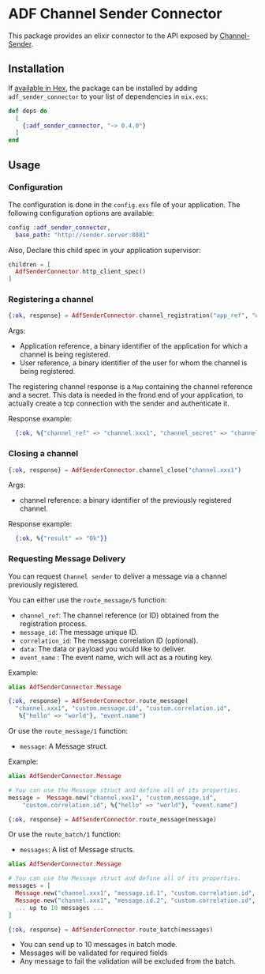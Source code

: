 # ADF Channel Sender Connector

This package provides an elixir connector to the API exposed by [Channel-Sender]().

## Installation

If [available in Hex](https://hex.pm/docs/publish), the package can be installed
by adding `adf_sender_connector` to your list of dependencies in `mix.exs`:

```elixir
def deps do
  [
    {:adf_sender_connector, "~> 0.4.0"}
  ]
end
```

## Usage

### Configuration

The configuration is done in the `config.exs` file of your application. The following configuration options are available:

```elixir
config :adf_sender_connector,
  base_path: "http://sender.server:8081"
```

Also, Declare this child spec in your application supervisor: 

```elixir
children = [
  AdfSenderConnector.http_client_spec()
]
```

### Registering a channel

```elixir
{:ok, response} = AdfSenderConnector.channel_registration("app_ref", "user_ref")
```

Args:
- Application reference, a binary identifier of the application for which a 
  channel is being registered.
- User reference, a binary identifier of the user for whom the channel is
  being registered.

The registering channel response is a `Map` containing the channel reference and 
a secret. This data is needed in the frond end of your application, to actually
create a tcp connection with the sender and authenticate it.

Response example:

```elixir
  {:ok, %{"channel_ref" => "channel.xxx1", "channel_secret" => "channel.s3crt.xyz"}}
```

### Closing a channel

```elixir
{:ok, response} = AdfSenderConnector.channel_close("channel.xxx1")
```

Args:
- channel reference: a binary identifier of the previously registered channel.

Response example:

```elixir
  {:ok, %{"result" => "Ok"}}
```


### Requesting Message Delivery

You can request `Channel sender` to deliver a message via a channel previously 
registered.

You can either use the `route_message/5` function:

  - `channel_ref`: The channel reference (or ID) obtained from the registration
    process.
  - `message_id`: The message unique ID.
  - `correlation_id`: The message correlation ID (optional).
  - `data`:   The data or payload you would like to deliver.
  - `event_name` : The event name, wich will act as a routing key.

Example:

```elixir
alias AdfSenderConnector.Message

{:ok, response} = AdfSenderConnector.route_message(
  "channel.xxx1", "custom.message.id", "custom.correlation.id",
   %{"hello" => "world"}, "event.name")
```

Or use the `route_message/1` function:

  - `message`: A Message struct.

Example:

```elixir
alias AdfSenderConnector.Message

# You can use the Message struct and define all of its properties.
message =  Message.new("channel.xxx1", "custom.message.id", 
    "custom.correlation.id", %{"hello" => "world"}, "event.name")

{:ok, response} = AdfSenderConnector.route_message(message)
```


Or use the `route_batch/1` function:

- `messages`: A list of Message structs.

```elixir
alias AdfSenderConnector.Message

# You can use the Message struct and define all of its properties.
messages = [
  Message.new("channel.xxx1", "message.id.1", "custom.correlation.id", "hello", "event.name"),
  Message.new("channel.xxx1", "message.id.2", "custom.correlation.id", "world", "event.name"),
  ... up to 10 messages ...
]

{:ok, response} = AdfSenderConnector.route_batch(messages)
```

- You can send up to 10 messages in batch mode. 
- Messages will be validated for required fields
- Any message to fail the validation will be excluded from the batch.



